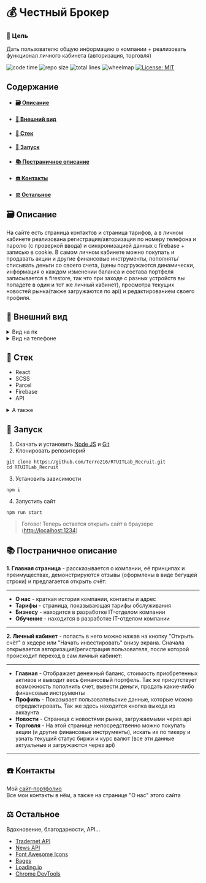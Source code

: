 # 💰 Честный Брокер

### 🎯 Цель

Дать пользователю общую информацию о компании + реализовать функционал личного кабинета (авторизация, торговля)

![code time](https://img.shields.io/badge/wakatime-84%20hrs%2025%20mins-blue)
![repo size](https://img.shields.io/github/repo-size/Terro216/RTUITLab_Recruit)
![total lines](https://img.shields.io/tokei/lines/github/Terro216/RTUITLab_Recruit)
![wheelmap](https://img.shields.io/wheelmap/a/26699541)
[![License: MIT](https://img.shields.io/badge/License-MIT-greener.svg)](https://opensource.org/licenses/MIT)

## Содержание

- #### [🗃️ Описание](#miniDescription)
- #### [👀 Внешний вид](#screenshots)
- #### [🧱 Стек](#stack)
- #### [🚀 Запуск](#launching)
- #### [📚 Постраничное описание](#fullDescription)
- #### [☎️ Контакты](#contacts)
- #### [⚖️ Остальное](#acknowledgments)

<a name="miniDescription"></a>

## 🗃️ Описание

На сайте есть страница контактов и страница тарифов, а в личном кабинете реализована регистрация/авторизация по номеру телефона и паролю (с проверкой ввода) и синхронизацией данных с firebase + записью в cookie. В самом личном кабинете можно покупать и продавать акции и другие финансовые инструменты, пополнять/списывать деньги со своего счета, (цены подгружаются динамически, информация о каждом изменении баланса и состава портфеля записывается в firestore, так что при заходе с разных устройств вы попадете в один и тот же личный кабинет), просмотра текущих новостей рынка(также загружаются по api) и редактированием своего профиля.

<a name="screenshots"></a>

## 👀 Внешний вид

<details>
<summary>Вид на пк</summary>

### Главная страница

![main](https://i.ibb.co/xL7yYY5/main.png)

---

### О нас

![about](https://i.ibb.co/2qrtw9h/about.png)

---

### Тарифы

![tariff](https://i.ibb.co/2ZJdTNr/tariff.png)

---

### Страница входа/регистрации

![login1](https://i.ibb.co/nmN2cm7/login-checkmobile.png)
![login2](https://i.ibb.co/FxS3Dd5/login-register.png)

---

### Личный кабинет - Главная

![portfolio-main](https://i.ibb.co/PMfBHHt/portfolio-main.png)

---

### Личный кабинет - Профиль

![portfolio-account](https://i.ibb.co/vDvTKrX/portfolio-account.png)

---

### Личный кабинет - Торговля

![portfolio-trade](https://i.ibb.co/1vn3y2Y/portfolio-trade.png)

---

### Личный кабинет - Новости

![portfolio-news](https://i.ibb.co/yFRzJGH/portfolio-news.png)

---

</details>

<details>
<summary>Вид на телефоне</summary>

### Главная страница

![mobile-main](https://i.ibb.co/pwX9T5w/mobile-main.png)

---

### Мобильный хедер

![mobile-header](https://i.ibb.co/Mk4rNXJ/mobile-header.png)

---

### О нас

![mobile-about](https://i.ibb.co/vxWDrcr/mobile-about.png)

---

### Тарифы

![mobile-tariff](https://i.ibb.co/SNFKGPQ/mobile-tariff.png)

---

### Страница входа/регистрации

![login1](https://i.ibb.co/k45YMf5/mobile-login-check-Mobile.png)
![login2](https://i.ibb.co/bF9Z9GR/mobile-login-register.png)

---

### Личный кабинет - Главная

![mobile-portfolio-main](https://i.ibb.co/0snHSc0/mobile-portfolio-main.png)

---

### Личный кабинет - Профиль

![mobile-portfolio-account](https://i.ibb.co/52GjyMV/mobile-portfolio-account.png)

---

### Личный кабинет - Торговля

![mobile-portfolio-trade](https://i.ibb.co/8stgmKy/mobile-portfolio-trade-1.png)

---

### Личный кабинет - Новости

![mobile-portfolio-news](https://i.ibb.co/tPjdC32/mobile-portfolio-news.png)

---

</details>

<a name="stack"></a>

## 🧱 Стек

- React
- SCSS
- Parcel
- Firebase
- API

<details>
<summary>А также</summary>
   * react-router
   * react-ticker
   * animate.css
   * eslint
   * prettier
   * babel
</details>

<a name="launching"></a>

## 🚀 Запуск

1. Скачать и установить [Node JS](https://nodejs.org/en/download/) и [Git](https://git-scm.com/book/en/v2/Getting-Started-Installing-Git)
2. Клонировать репозиторий

```
git clone https://github.com/Terro216/RTUITLab_Recruit.git
cd RTUITLab_Recruit
```

3. Установить зависимости

```
npm i
```

4. Запустить сайт

```
npm run start
```

> Готово! Теперь остается открыть сайт в браузере ([http://localhost:1234](http://localhost:1234))

<a name="fullDescription"></a>

<h2>📚 Постраничное описание</h2>

<b>1. Главная страница</b> - рассказывается о компании, её принципах и преимуществах, демонстрируются отзывы (оформлены в виде бегущей строки) и предлагается открыть счёт:

---

- <b>О нас</b> - краткая история компании, контакты и адрес
- <b>Тарифы</b> - страница, показывающая тарифы обслуживания
- <b>Бизнесу</b> - находится в разработке IT-отделом компании
- <b>Обучение</b> - находится в разработке IT-отделом компании

---

<b>2. Личный кабинет</b> - попасть в него можно нажав на кнопку "Открыть счёт" в хедере или "Начать инвестировать" внизу экрана. Сначала открывается авторизация/регистрация пользователя, после которой происходит переход в сам личный кабинет:

---

- <b>Главная</b> - Отображает денежный баланс, стоимость приобретенных активов и выводит весь финансовый портфель. Так же присутствует возможность пополнить счет, вывести деньги, продать какие-либо финансовые инструменты
- <b>Профиль</b> - Показывает пользовательские данные, которые можно отредактировать. Так же здесь находится кнопка выхода из аккаунта
- <b>Новости</b> - Страница с новостями рынка, загружаемыми через api
- <b>Торговля</b> - На этой странице непосредственно можно покупать акции (и другие финансовые инструменты), искать их по тикеру и узнать текущий статус биржи и курс валют (все эти данные актуальные и загружаются через api)

---

<a name="contacts"></a>

## ☎️ Контакты

Мой [сайт-портфолио](https://ilyamed.site/)
<br/>
Все мои контакты в нём, а также на странице "О нас" этого сайта

<a name="acknowledgments"></a>

## ⚖️ Остальное

Вдохновение, благодарности, API...

- [Tradernet API](https://tradernet.ru/tradernet-api/)
- [News API](https://www.marketaux.com/)
- [Font Awesome Icons](https://fontawesome.com/)
- [Bages](https://shields.io/)
- [Loading.io](https://loading.io/)
- [Chrome DevTools](https://developer.chrome.com/docs/devtools/)

